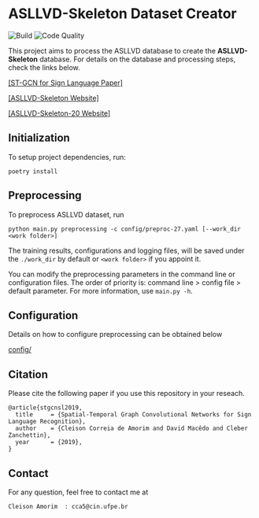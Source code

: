 # ASLLVD-Skeleton Dataset Creator

![Build](https://github.com/amorim-cleison/asllvd-skeleton-creator/workflows/Build/badge.svg)
![Code Quality](https://github.com/amorim-cleison/asllvd-skeleton-creator/workflows/Code%20Quality/badge.svg)


This project aims to process the ASLLVD database to create the **ASLLVD-Skeleton** database. For details on the database and processing steps, check the links below.

[[ST-GCN for Sign Language Paper]](http://www.cin.ufpe.br/~cca5/st-gcn-sl/paper/)

[[ASLLVD-Skeleton Website]](http://www.cin.ufpe.br/~cca5/asllvd-skeleton/)

[[ASLLVD-Skeleton-20 Website]](http://www.cin.ufpe.br/~cca5/asllvd-skeleton-20/)


## Initialization
To setup project dependencies, run:

```
poetry install
```


## Preprocessing

To preprocess ASLLVD dataset, run
```
python main.py preprocessing -c config/preproc-27.yaml [--work_dir <work folder>]
```
The training results, configurations and logging files, will be saved under the ```./work_dir``` by default or ```<work folder>``` if you appoint it.

You can modify the preprocessing parameters in the command line or configuration files. The order of priority is:  command line > config file > default parameter. For more information, use ```main.py -h```.


## Configuration

Details on how to configure preprocessing can be obtained below

[config/](config/)


## Citation
Please cite the following paper if you use this repository in your reseach.
```
@article{stgcnsl2019,
  title     = {Spatial-Temporal Graph Convolutional Networks for Sign Language Recognition},
  author    = {Cleison Correia de Amorim and David Macêdo and Cleber Zanchettin},
  year      = {2019},
}
```

## Contact
For any question, feel free to contact me at
```
Cleison Amorim  : cca5@cin.ufpe.br
```
